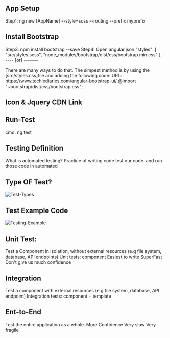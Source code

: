 ## App Setup
Step1: ng new [AppName] --style=scss --routing --prefix myprefix

## Install Bootstrap
Step3: npm install bootstrap --save
Step4: Open angular.json
"styles": [
  "src/styles.scss",
  "node_modules/bootstrap/dist/css/bootstrap.min.css"
],  ----- [or] -------

There are many ways to do that. The simpest method is by using the [src/styles.css]file and adding the following code:
URL: https://www.techiediaries.com/angular-bootstrap-ui/
@import "~bootstrap/dist/css/bootstrap.css";

## Icon & Jquery CDN Link
<link href="https://fonts.googleapis.com/icon?family=Material+Icons" rel="stylesheet">
<link rel="stylesheet" href="https://cdnjs.cloudflare.com/ajax/libs/font-awesome/4.7.0/css/font-awesome.min.css">
<body>
	<app-root></app-root>
	<script src="https://code.jquery.com/jquery-3.2.1.slim.min.js" integrity="sha384-KJ3o2DKtIkvYIK3UENzmM7KCkRr/rE9/Qpg6aAZGJwFDMVNA/GpGFF93hXpG5KkN" crossorigin="anonymous"></script>
	<script src="https://cdnjs.cloudflare.com/ajax/libs/popper.js/1.12.9/umd/popper.min.js" integrity="sha384-ApNbgh9B+Y1QKtv3Rn7W3mgPxhU9K/ScQsAP7hUibX39j7fakFPskvXusvfa0b4Q" crossorigin="anonymous"></script>
	<script src="https://maxcdn.bootstrapcdn.com/bootstrap/4.0.0/js/bootstrap.min.js" integrity="sha384-JZR6Spejh4U02d8jOt6vLEHfe/JQGiRRSQQxSfFWpi1MquVdAyjUar5+76PVCmYl" crossorigin="anonymous"></script>
</body>

## Run-Test
cmd: ng test

## Testing Definition

What is automated testing?
Practice of writing code test our code. and run those code in automated

## Type OF Test?
![Test-Types](https://user-images.githubusercontent.com/30646609/61301897-7ce08280-a802-11e9-8575-68909af4a94f.JPG)

## Test Example Code
![Testing-Example](https://user-images.githubusercontent.com/30646609/61301883-78b46500-a802-11e9-9871-7f192524cb49.JPG)

## Unit Test:
   Test a Component in isolation, without external resources (e.g file system, database, API endpoints)
   Unit tests: component
   Easiest to write
   SuperFast
   Don't give us much confidence


## Integration 
   Test a component with external resources (e.g file system, database, API endpoint)
   Integration tests: component + template

## Ent-to-End
   Test the entire application as a whole.
   More  Confidence
   Very slow
   Very fragile



